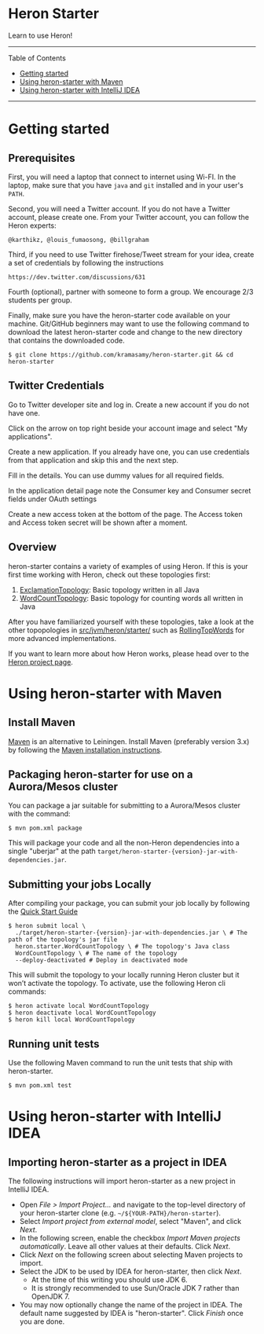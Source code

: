 # Heron Starter

Learn to use Heron!

---

Table of Contents

* <a href="#getting-started">Getting started</a>
* <a href="#maven">Using heron-starter with Maven</a>
* <a href="#intellij-idea">Using heron-starter with IntelliJ IDEA</a>

---

<a name="getting-started"></a>

# Getting started

## Prerequisites

First, you will need a laptop that connect to internet using Wi-FI. In the laptop,
make sure that you have `java` and `git` installed and in your user's `PATH`.  

Second, you will need a Twitter account. If you do not have a Twitter account, please 
create one. From your Twitter account, you can follow the Heron experts:

    @karthikz, @louis_fumaosong, @billgraham

Third, if you need to use Twitter firehose/Tweet stream for your idea, 
create a set of credentials by following the instructions

    https://dev.twitter.com/discussions/631

Fourth (optional), partner with someone to form a group. We encourage 2/3 students per group. 

Finally, make sure you have the heron-starter code available on your machine.  Git/GitHub beginners may want to use the following command to download the latest heron-starter code and change to the new directory that contains the downloaded code.

    $ git clone https://github.com/kramasamy/heron-starter.git && cd heron-starter

## Twitter Credentials

Go to Twitter developer site and log in. Create a new account if you do not have one.

Click on the arrow on top right beside your account image and select "My applications".

Create a new application. If you already have one, you can use credentials from that application and skip this and the next step.

Fill in the details. You can use dummy values for all required fields.

In the application detail page note the Consumer key and Consumer secret fields under OAuth settings

Create a new access token at the bottom of the page. The Access token and Access token secret will be shown after a moment.

## Overview

heron-starter contains a variety of examples of using Heron.  If this is your first time working with Heron, check out these topologies first:

1. [ExclamationTopology](src/jvm/heron/starter/ExclamationTopology.java):  Basic topology written in all Java
2. [WordCountTopology](src/jvm/heron/starter/WordCountTopology.java):  Basic topology for counting words all written in Java

After you have familiarized yourself with these topologies, take a look at the other topopologies in
[src/jvm/heron/starter/](src/jvm/heron/starter/) such as [RollingTopWords](src/jvm/heron/starter/RollingTopWords.java)
for more advanced implementations.

If you want to learn more about how Heron works, please head over to the
[Heron project page](http://heronstreaming.io).

<a name="maven"></a>

# Using heron-starter with Maven

## Install Maven

[Maven](http://maven.apache.org/) is an alternative to Leiningen.  Install Maven (preferably version 3.x) by following
the [Maven installation instructions](http://maven.apache.org/download.cgi).

## Packaging heron-starter for use on a Aurora/Mesos cluster

You can package a jar suitable for submitting to a Aurora/Mesos cluster with the command:

    $ mvn pom.xml package

This will package your code and all the non-Heron dependencies into a single "uberjar" at the path
`target/heron-starter-{version}-jar-with-dependencies.jar`.

## Submitting your jobs Locally

After compiling your package, you can submit your job locally by following the [Quick Start Guide](http://twitter.github.io/heron/docs/getting-started/)

    $ heron submit local \
      ./target/heron-starter-{version}-jar-with-dependencies.jar \ # The path of the topology's jar file
      heron.starter.WordCountTopology \ # The topology's Java class
      WordCountTopology \ # The name of the topology
      --deploy-deactivated # Deploy in deactivated mode

This will submit the topology to your locally running Heron cluster but it won’t activate the topology.  To activate, use the following Heron cli commands:

    $ heron activate local WordCountTopology
    $ heron deactivate local WordCountTopology
    $ heron kill local WordCountTopology

## Running unit tests

Use the following Maven command to run the unit tests that ship with heron-starter.  

    $ mvn pom.xml test


<a name="intellij-idea"></a>

# Using heron-starter with IntelliJ IDEA

## Importing heron-starter as a project in IDEA

The following instructions will import heron-starter as a new project in IntelliJ IDEA.

* Open _File > Import Project..._ and navigate to the top-level directory of your heron-starter clone (e.g.
  `~/${YOUR-PATH}/heron-starter`).
* Select _Import project from external model_, select "Maven", and click _Next_.
* In the following screen, enable the checkbox _Import Maven projects automatically_.  Leave all other values at their
  defaults.  Click _Next_.
* Click _Next_ on the following screen about selecting Maven projects to import.
* Select the JDK to be used by IDEA for heron-starter, then click _Next_.
    * At the time of this writing you should use JDK 6.
    * It is strongly recommended to use Sun/Oracle JDK 7 rather than OpenJDK 7.
* You may now optionally change the name of the project in IDEA.  The default name suggested by IDEA is "heron-starter".
  Click _Finish_ once you are done.
